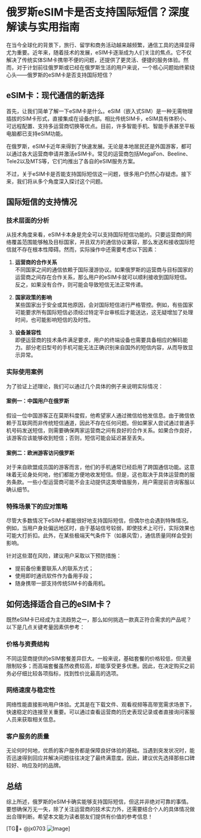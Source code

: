 # 俄罗斯eSIM卡是否支持国际短信？深度解读与实用指南

在当今全球化的背景下，旅行、留学和商务活动越来越频繁，通信工具的选择显得尤为重要。近年来，随着技术的发展，eSIM卡逐渐成为人们关注的焦点。它不仅解决了传统实体SIM卡携带不便的问题，还提供了更灵活、便捷的服务体验。然而，对于计划前往俄罗斯或已经在俄罗斯生活的用户来说，一个核心问题始终萦绕心头——俄罗斯的eSIM卡是否支持国际短信？

## eSIM卡：现代通信的新选择

首先，让我们简单了解一下eSIM卡是什么。eSIM（嵌入式SIM）是一种无需物理插拔的SIM卡形式，直接集成在设备内部。相比传统SIM卡，eSIM具有体积小、可远程配置、支持多运营商切换等优点。目前，许多智能手机、智能手表甚至平板电脑都已支持eSIM功能。

在俄罗斯，eSIM卡近年来得到了快速发展。无论是本地居民还是外国游客，都可以通过各大运营商申请并激活eSIM卡。常见的运营商包括MegaFon、Beeline、Tele2以及MTS等，它们均推出了各自的eSIM服务方案。

不过，关于eSIM卡是否能支持国际短信这一问题，很多用户仍然心存疑虑。接下来，我们将从多个角度深入探讨这个问题。

## 国际短信的支持情况

### 技术层面的分析

从技术角度来看，eSIM卡本身是完全可以支持国际短信功能的。只要运营商的网络覆盖范围能够触及目标国家，并且双方的通信协议兼容，那么发送和接收国际短信就不存在根本性障碍。然而，实际操作中还需要考虑以下因素：

1. **运营商的合作关系**  
   不同国家之间的通信依赖于国际漫游协议。如果俄罗斯的运营商与目标国家的运营商之间存在合作关系，那么用户的eSIM卡就可以顺利接收到国际短信。反之，如果没有合作，则可能会导致短信无法正常传递。

2. **国家政策的影响**  
 某些国家出于安全或其他原因，会对国际短信进行严格管控。例如，有些国家可能要求所有国际短信必须经过特定平台审核后才能送达，这无疑增加了处理时间，也可能影响短信的及时性。

3. **设备兼容性**  
 即便运营商的技术条件满足要求，用户的终端设备也需要具备相应的解码能力。部分老旧型号的手机可能无法正确识别来自国外的短信内容，从而导致显示异常。

### 实际使用案例

为了验证上述理论，我们可以通过几个具体的例子来说明实际情况：

#### 案例一：中国用户在俄罗斯
假设一位中国游客正在莫斯科度假，他希望家人通过微信给他发信息。由于微信依赖于互联网而非传统短信通道，因此不存在任何问题。但如果家人尝试通过普通手机号码发送短信，则需要确保两家运营商之间有良好的合作关系。如果合作良好，该游客应该能够收到短信；否则，短信可能会延迟甚至丢失。

#### 案例二：欧洲游客访问俄罗斯
对于来自欧盟成员国的游客而言，他们的手机通常已经启用了跨国通信功能。这意味着无论身处何地，他们都能方便地收发短信。但是，这也取决于具体运营商的服务条款。一些小型运营商可能不会主动提供这类增值服务，用户需提前咨询客服以确认细节。

### 特殊场景下的应对策略

尽管大多数情况下eSIM卡都能很好地支持国际短信，但偶尔也会遇到特殊情况。例如，当用户身处偏远地区时，由于基站信号较弱，即使技术上可行，实际效果也可能大打折扣。此外，在某些极端天气条件下（如暴风雪），通信质量同样会受到影响。

针对这些潜在风险，建议用户采取以下预防措施：
- 提前备份重要联系人的联系方式；
- 使用即时通讯软件作为备用手段；
- 随身携带一部支持传统SIM卡的备用机。

## 如何选择适合自己的eSIM卡？

既然eSIM卡已经成为主流趋势之一，那么如何挑选一款真正符合需求的产品呢？以下是几点关键考量因素供参考：

### 价格与资费结构
不同运营商提供的eSIM套餐差异巨大。一般来说，基础套餐的价格较低，但流量限制较多；而高端套餐虽然收费较高，却能享受更多优惠。因此，在决定购买之前务必仔细比较各项指标，找到性价比最高的选项。

### 网络速度与稳定性
网络性能直接影响用户体验。尤其是在下载文件、观看视频等高带宽需求场景下，快速稳定的连接至关重要。可以通过查看运营商的历史表现记录或者直接询问客服人员来获取相关信息。

### 客户服务的质量
无论何时何地，优质的客户服务都是保障良好体验的基础。当遇到突发状况时，能否迅速得到回应并解决问题往往决定了最终满意度。因此，建议优先选择那些口碑较好、响应及时的品牌。

## 总结

综上所述，俄罗斯的eSIM卡确实能够支持国际短信，但这并非绝对可靠的事情。要想确保万无一失，除了关注运营商的技术实力外，还需要结合个人的具体情况做出合理判断。希望本文能为读者朋友们提供有价值的参考信息！

[TG💪+ @jx0703 ![Image](https://github.com/user-attachments/assets/dbca1d08-cadb-493c-b0ec-ad6f7a83f270)]